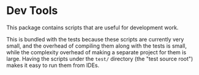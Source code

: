 # Dev Tools

This package contains scripts that are useful for development work.

This is bundled with the tests because these scripts are currently very small, and the overhead of
compiling them along with the tests is small, while the complexity overhead of making a separate
project for them is large. Having the scripts under the `test/` directory (the "test source root")
makes it easy to run them from IDEs.